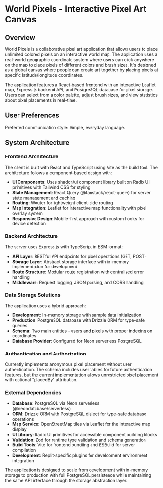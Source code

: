 # World Pixels - Interactive Pixel Art Canvas

## Overview

World Pixels is a collaborative pixel art application that allows users to place unlimited colored pixels on an interactive world map. The application uses a real-world geographic coordinate system where users can click anywhere on the map to place pixels of different colors and brush sizes. It's designed as a global canvas where people can create art together by placing pixels at specific latitude/longitude coordinates.

The application features a React-based frontend with an interactive Leaflet map, Express.js backend API, and PostgreSQL database for pixel storage. Users can select from a color palette, adjust brush sizes, and view statistics about pixel placements in real-time.

## User Preferences

Preferred communication style: Simple, everyday language.

## System Architecture

### Frontend Architecture
The client is built with React and TypeScript using Vite as the build tool. The architecture follows a component-based design with:

- **UI Components**: Uses shadcn/ui component library built on Radix UI primitives with Tailwind CSS for styling
- **State Management**: React Query (@tanstack/react-query) for server state management and caching
- **Routing**: Wouter for lightweight client-side routing
- **Map Integration**: Leaflet for interactive map functionality with pixel overlay system
- **Responsive Design**: Mobile-first approach with custom hooks for device detection

### Backend Architecture
The server uses Express.js with TypeScript in ESM format:

- **API Layer**: RESTful API endpoints for pixel operations (GET, POST)
- **Storage Layer**: Abstract storage interface with in-memory implementation for development
- **Route Structure**: Modular route registration with centralized error handling
- **Middleware**: Request logging, JSON parsing, and CORS handling

### Data Storage Solutions
The application uses a hybrid approach:

- **Development**: In-memory storage with sample data initialization
- **Production**: PostgreSQL database with Drizzle ORM for type-safe queries
- **Schema**: Two main entities - users and pixels with proper indexing on coordinates
- **Database Provider**: Configured for Neon serverless PostgreSQL

### Authentication and Authorization
Currently implements anonymous pixel placement without user authentication. The schema includes user tables for future authentication features, but the current implementation allows unrestricted pixel placement with optional "placedBy" attribution.

### External Dependencies

- **Database**: PostgreSQL via Neon serverless (@neondatabase/serverless)
- **ORM**: Drizzle ORM with PostgreSQL dialect for type-safe database operations
- **Map Service**: OpenStreetMap tiles via Leaflet for the interactive map display
- **UI Library**: Radix UI primitives for accessible component building blocks
- **Validation**: Zod for runtime type validation and schema generation
- **Build Tools**: Vite for frontend bundling and ESBuild for server compilation
- **Development**: Replit-specific plugins for development environment integration

The application is designed to scale from development with in-memory storage to production with full PostgreSQL persistence while maintaining the same API interface through the storage abstraction layer.